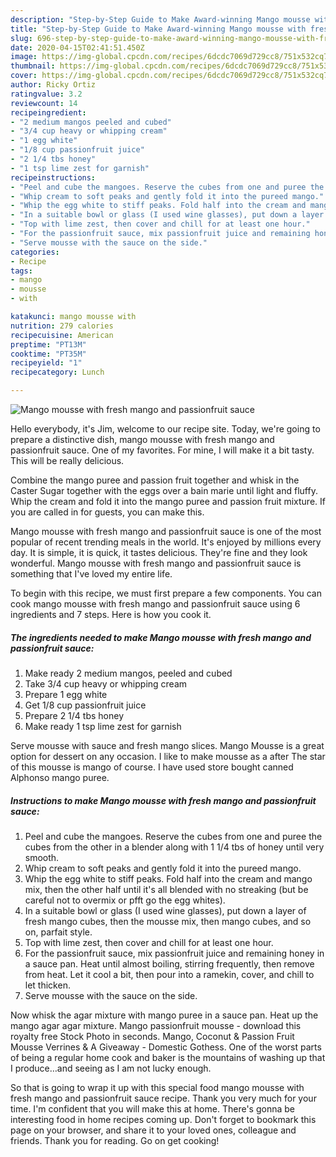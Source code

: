 ```yaml
---
description: "Step-by-Step Guide to Make Award-winning Mango mousse with fresh mango and passionfruit sauce"
title: "Step-by-Step Guide to Make Award-winning Mango mousse with fresh mango and passionfruit sauce"
slug: 696-step-by-step-guide-to-make-award-winning-mango-mousse-with-fresh-mango-and-passionfruit-sauce
date: 2020-04-15T02:41:51.450Z
image: https://img-global.cpcdn.com/recipes/6dcdc7069d729cc8/751x532cq70/mango-mousse-with-fresh-mango-and-passionfruit-sauce-recipe-main-photo.jpg
thumbnail: https://img-global.cpcdn.com/recipes/6dcdc7069d729cc8/751x532cq70/mango-mousse-with-fresh-mango-and-passionfruit-sauce-recipe-main-photo.jpg
cover: https://img-global.cpcdn.com/recipes/6dcdc7069d729cc8/751x532cq70/mango-mousse-with-fresh-mango-and-passionfruit-sauce-recipe-main-photo.jpg
author: Ricky Ortiz
ratingvalue: 3.2
reviewcount: 14
recipeingredient:
- "2 medium mangos peeled and cubed"
- "3/4 cup heavy or whipping cream"
- "1 egg white"
- "1/8 cup passionfruit juice"
- "2 1/4 tbs honey"
- "1 tsp lime zest for garnish"
recipeinstructions:
- "Peel and cube the mangoes. Reserve the cubes from one and puree the cubes from the other in a blender along with 1 1/4 tbs of honey until very smooth."
- "Whip cream to soft peaks and gently fold it into the pureed mango."
- "Whip the egg white to stiff peaks. Fold half into the cream and mango mix, then the other half until it&#39;s all blended with no streaking (but be careful not to overmix or pfft go the egg whites)."
- "In a suitable bowl or glass (I used wine glasses), put down a layer of fresh mango cubes, then the mousse mix, then mango cubes, and so on, parfait style."
- "Top with lime zest, then cover and chill for at least one hour."
- "For the passionfruit sauce, mix passionfruit juice and remaining honey in a sauce pan. Heat until almost boiling, stirring frequently, then remove from heat. Let it cool a bit, then pour into a ramekin, cover, and chill to let thicken."
- "Serve mousse with the sauce on the side."
categories:
- Recipe
tags:
- mango
- mousse
- with

katakunci: mango mousse with 
nutrition: 279 calories
recipecuisine: American
preptime: "PT13M"
cooktime: "PT35M"
recipeyield: "1"
recipecategory: Lunch

---
```



![Mango mousse with fresh mango and passionfruit sauce](https://img-global.cpcdn.com/recipes/6dcdc7069d729cc8/751x532cq70/mango-mousse-with-fresh-mango-and-passionfruit-sauce-recipe-main-photo.jpg)

Hello everybody, it's Jim, welcome to our recipe site. Today, we're going to prepare a distinctive dish, mango mousse with fresh mango and passionfruit sauce. One of my favorites. For mine, I will make it a bit tasty. This will be really delicious.

Combine the mango puree and passion fruit together and whisk in the Caster Sugar together with the eggs over a bain marie until light and fluffy. Whip the cream and fold it into the mango puree and passion fruit mixture. If you are called in for guests, you can make this.

Mango mousse with fresh mango and passionfruit sauce is one of the most popular of recent trending meals in the world. It's enjoyed by millions every day. It is simple, it is quick, it tastes delicious. They're fine and they look wonderful. Mango mousse with fresh mango and passionfruit sauce is something that I've loved my entire life.


To begin with this recipe, we must first prepare a few components. You can cook mango mousse with fresh mango and passionfruit sauce using 6 ingredients and 7 steps. Here is how you cook it.

<!--inarticleads1-->

##### The ingredients needed to make Mango mousse with fresh mango and passionfruit sauce:

1. Make ready 2 medium mangos, peeled and cubed
1. Take 3/4 cup heavy or whipping cream
1. Prepare 1 egg white
1. Get 1/8 cup passionfruit juice
1. Prepare 2 1/4 tbs honey
1. Make ready 1 tsp lime zest for garnish


Serve mousse with sauce and fresh mango slices. Mango Mousse is a great option for dessert on any occasion. I like to make mousse as a after The star of this mousse is mango of course. I have used store bought canned Alphonso mango puree. 

<!--inarticleads2-->

##### Instructions to make Mango mousse with fresh mango and passionfruit sauce:

1. Peel and cube the mangoes. Reserve the cubes from one and puree the cubes from the other in a blender along with 1 1/4 tbs of honey until very smooth.
1. Whip cream to soft peaks and gently fold it into the pureed mango.
1. Whip the egg white to stiff peaks. Fold half into the cream and mango mix, then the other half until it&#39;s all blended with no streaking (but be careful not to overmix or pfft go the egg whites).
1. In a suitable bowl or glass (I used wine glasses), put down a layer of fresh mango cubes, then the mousse mix, then mango cubes, and so on, parfait style.
1. Top with lime zest, then cover and chill for at least one hour.
1. For the passionfruit sauce, mix passionfruit juice and remaining honey in a sauce pan. Heat until almost boiling, stirring frequently, then remove from heat. Let it cool a bit, then pour into a ramekin, cover, and chill to let thicken.
1. Serve mousse with the sauce on the side.


Now whisk the agar mixture with mango puree in a sauce pan. Heat up the mango agar agar mixture. Mango passionfruit mousse - download this royalty free Stock Photo in seconds. Mango, Coconut &amp; Passion Fruit Mousse Verrines &amp; A Giveaway - Domestic Gothess. One of the worst parts of being a regular home cook and baker is the mountains of washing up that I produce…and seeing as I am not lucky enough. 

So that is going to wrap it up with this special food mango mousse with fresh mango and passionfruit sauce recipe. Thank you very much for your time. I'm confident that you will make this at home. There's gonna be interesting food in home recipes coming up. Don't forget to bookmark this page on your browser, and share it to your loved ones, colleague and friends. Thank you for reading. Go on get cooking!
